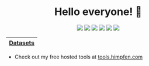 <h1 align="center">Hello everyone! 👋</h1>

<p align="center">
  <!-- Social Media -->
  <a href="https://twitter.com/brandonhimpfen" title="Twitter"><img src="https://srv-cdn.himpfen.io/badges/twitter/twitter-flat.svg" /></a>
  <a href="https://www.facebook.com/profile.php?id=100065366115111" title="Facebook"><img src="https://srv-cdn.himpfen.io/badges/facebook-pages/facebook-pages-flat.svg" /></a>
  <a href="https://youtube.com/c/brandonhimpfen?sub_confirmation=1" title="YouTube"><img src="https://srv-cdn.himpfen.io/badges/youtube/youtube-flat.svg" /></a>
  <a href="https://medium.com/brandon-himpfen" title="Medium"><img src="https://img.shields.io/badge/Medium-Follow-333333?logo=medium&labelColor=000000&logoColor=ffffff&style=flat" /></a>
  <!-- Donation -->
  <a href="https://paypal.me/brandonhimpfen" title="PayPal"><img src="https://srv-cdn.himpfen.io/badges/paypal/paypal-flat.svg" /></a>
  <a href="https://himpfen.xyz/" title="Buy a Coffee"><img src="https://static.buyacoffee.net/badges/buyacoffee-flat.svg" /></a>
</p>

| [Datasets](https://github.com/brandonhimpfen/datasets) |
|---|

* Check out my free hosted tools at [tools.himpfen.com](https://tools.himpfen.com/)
